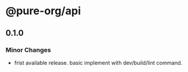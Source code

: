 # @pure-org/api

## 0.1.0

### Minor Changes

- frist available release. basic implement with dev/build/lint command.
